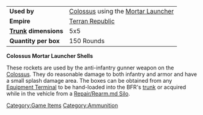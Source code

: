 |                                  |                                                                         |
| -------------------------------- | ----------------------------------------------------------------------- |
| **Used by**                      | [Colossus](Colossus.md) using the [Mortar Launcher](Mortar_Launcher.md) |
| **Empire**                       | [Terran Republic](Terran_Republic.md)                                   |
| **[Trunk](Trunk.md) dimensions** | 5x5                                                                     |
| **Quantity per box**             | 150 Rounds                                                              |

**Colossus Mortar Launcher Shells**

These rockets are used by the anti-infantry gunner weapon on the
[Colossus](Colossus.md). They do reasonable damage to both
infantry and armor and have a small splash damage area. The boxes can be
obtained from any [Equipment Terminal](Equipment_Terminal.md) to
be hand-loaded into the BFR's [trunk](Trunk.md) or acquired
while in the vehicle from a [Repair/Rearm.md
Silo](Repair_Rearm_Silo.md).

[Category:Game Items](Category:Game_Items.md)
[Category:Ammunition](Category:Ammunition.md)
